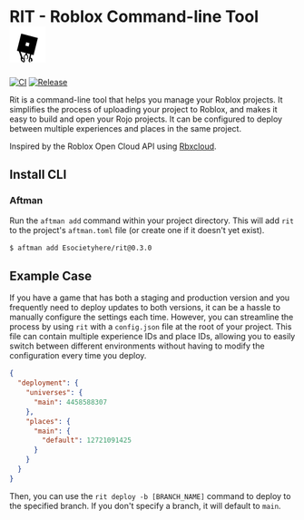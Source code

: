# RIT - Roblox Command-line Tool &emsp; ![Logo](icon.png)

[![CI](https://github.com/Esocietyhere/rit/workflows/CI/badge.svg)](https://github.com/Esocietyhere/rit/actions/workflows/ci.yml)
[![Release](https://github.com/Esocietyhere/rit/actions/workflows/release.yml/badge.svg?event=push)](https://github.com/Esocietyhere/rit/actions/workflows/release.yml)

Rit is a command-line tool that helps you manage your Roblox projects. It simplifies the process of uploading your project to Roblox, and makes it easy to build and open your Rojo projects. It can be configured to deploy between multiple experiences and places in the same project.

Inspired by the Roblox Open Cloud API using [Rbxcloud](https://github.com/Sleitnick/rbxcloud).

## Install CLI

### Aftman

Run the `aftman add` command within your project directory. This will add `rit` to the project's `aftman.toml` file (or create one if it doesn't yet exist).

```sh
$ aftman add Esocietyhere/rit@0.3.0
```

## Example Case

If you have a game that has both a staging and production version and you frequently need to deploy updates to both versions, it can be a hassle to manually configure the settings each time. However, you can streamline the process by using `rit` with a `config.json` file at the root of your project. This file can contain multiple experience IDs and place IDs, allowing you to easily switch between different environments without having to modify the configuration every time you deploy.

```json
{
  "deployment": {
    "universes": {
      "main": 4458588307
    },
    "places": {
      "main": {
        "default": 12721091425
      }
    }
  }
}
```

Then, you can use the `rit deploy -b [BRANCH_NAME]` command to deploy to the specified branch. If you don't specify a branch, it will default to `main`.
